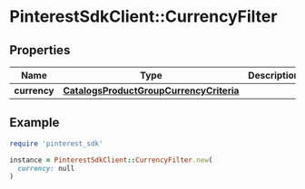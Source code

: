 # PinterestSdkClient::CurrencyFilter

## Properties

| Name | Type | Description | Notes |
| ---- | ---- | ----------- | ----- |
| **currency** | [**CatalogsProductGroupCurrencyCriteria**](.md) |  |  |

## Example

```ruby
require 'pinterest_sdk'

instance = PinterestSdkClient::CurrencyFilter.new(
  currency: null
)
```


